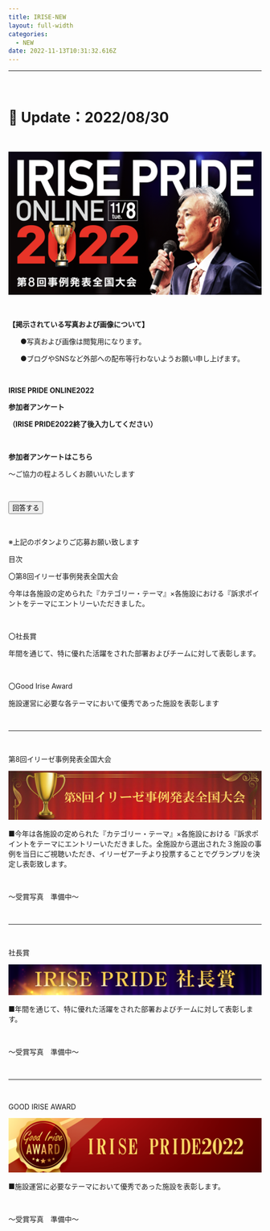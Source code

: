 ```yaml
---
title: IRISE-NEW
layout: full-width
categories:
  - NEW
date: 2022-11-13T10:31:32.616Z
---
```

<hr class="border-dashed border-black " />

<br>

<h1 class="black-600 text-right text-xs"> 🔄 Update：2022/08/30</h1>

<br>

![](/images/1574302761.png)

<br>

<div class="border-2 border-black text-base rounded-md  p-6 mr-2">

<span class="text-lg text-center">**【掲示されている写真および画像について】**</span>

<ul class="list-disc list-inside "><P>●写真および画像は閲覧用になります。</span>

●ブログやSNSなど外部への配布等行わないようお願い申し上げます。</span></div><br>

<span class="text-xm text-left"><b>IRISE PRIDE ONLINE2022</b></span>

<span class="text-xm text-left"><b>参加者アンケート</b></span>

<span class="text-xm text-left text-red-600"><b>（IRISE PRIDE2022終了後入力してください）</b>

<br>

<p class="text-2xl text-left text-red-600 text-center"><b>参加者アンケートはこちら</b></p>

<p class="text-sm text-center font-bold">～ご協力の程よろしくお願いいたします</p>

<br>

<div class="flex justify-center">

<a href="https://docs.google.com/forms/d/e/1FAIpQLSfkCntf-JLt8ZBz2jIE5jqc-Eu_B4MrXCXyatN_h61pjhcU1A/viewform" class="btn-push"><button class="bg-yellow-500 rounded shadow border-b-4 border-red-400 hover:bg-yellow-200 font-bold py-1 px-4 rounded-lg ">
回答する </button></a></div>

<br>

<p class="text-xs text-center">※上記のボタンよりご応募お願い致します</p>

<link href="https://cdn.jsdelivr.net/npm/tailwindcss/dist/tailwind.min.css" rel="stylesheet"> <styl

<span class="text-xl text-left font-bold">目次</span>

<span style="text-base">〇<span class="text-lg text-blue-700 text-left font-bold underline">第8回イリーゼ事例発表全国大会</span></span></a>



<span class="text-sm text-left ">今年は各施設の定められた</span><span class="text-sm text-red-600 font-bold">『カテゴリー・テーマ』</span><span class="text-sm  font-bold">×各施設における</span><span class="text-sm text-red-600 font-bold">『訴求ポイント</span><span class="text-sm text-left ">をテーマにエントリーいただきました。</span>

<br>

<span style="text-base">〇<span class="text-lg text-blue-700 text-left font-bold underline">社長賞</span></span>

<span class="text-sm  font-bold">年間を通じて、</span><span class="text-sm font-bold">特に優れた活躍</span><span class="text-sm text-left ">をされた部署およびチームに対して表彰します。</span>

<br>

<span style="text-base">〇<span class="text-lg text-blue-700 text-left  underline">Good Irise Award</span></span>

<span class="text-sm ">施設運営に必要な各テーマにおいて優秀であった施設を表彰します</span>

<br>

<hr class="border-dashed border-black " />

<br>

<span class="text-lg text-left font-bold">第8回イリーゼ事例発表全国大会</span>

![](/images/image11.png)

<span class="text-sm text-left ">■今年は各施設の定められた</span><span class="text-sm text-red-600 font-bold">『カテゴリー・テーマ』</span><span class="text-sm  font-bold">×各施設における</span><span class="text-sm text-red-600 font-bold">『訴求ポイント</span><span class="text-sm text-left ">をテーマにエントリーいただきました。</span><span class="text-sm">全施設から選出された３施設の事例を当日にご視聴いただき、イリーゼアーチより投票することでグランプリを決定し表彰致します。</span>

<br>

<p class="text-lg text-red-600 text-center font-bold">～受賞写真　準備中～</p>

<br>

<hr class="border-dashed border-black " />

<br>

<span class="text-lg text-left font-bold">社長賞</span>

![](/images/image12.png)

<span class="text-sm text-left ">■年間を通じて、特に優れた活躍をされた部署およびチームに対して表彰します。</span>

<br>

<p class="text-lg text-red-600 text-center font-bold">～受賞写真　準備中～</p>

<br>

<hr class="border-dashed border-black " />

<br>

<span class="text-lg text-left font-bold">GOOD IRISE AWARD</span>

![](/images/image-10.png)

<span class="text-sm text-left ">■施設運営に必要なテーマにおいて優秀であった施設を表彰します。</span>

<br>

<p class="text-lg text-red-600 text-center font-bold">～受賞写真　準備中～</p>

<br>